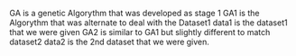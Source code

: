GA is a genetic Algorythm that was developed as stage 1
GA1 is the Algorythm that was alternate to deal with the Dataset1
data1 is the dataset1 that we were given
GA2 is similar to GA1 but slightly different to match dataset2
data2 is the 2nd dataset that we were given.
